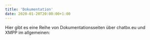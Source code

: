 ```yaml
---
title: 'Dokumentation'
date: 2020-01-20T20:00:00+1:00
---
```


Hier gibt es eine Reihe von Dokumentationsseiten über chatbx.eu und XMPP im allgemeinen:
